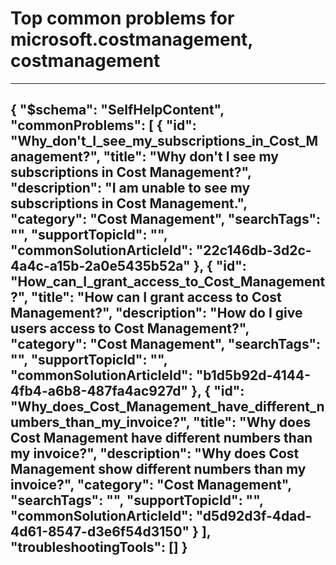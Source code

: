 <properties
	pageTitle="Top common problems for microsoft.costmanagement, costmanagement"
	description="Top common problems for microsoft.costmanagement, costmanagement"        
	service="microsoft.costmanagement"
	resource="costmanagement"
	resourceTags=""
	authors="gansmore"
	ms.author="gamore"
	displayOrder=""
	articleId="d469a5f2-b578-4f43-a022-01379ff7d78a"
	selfHelpType="diagnoseandsolve"
	productPesIds="15659"
	cloudEnvironments="public"
/>
# Top common problems for microsoft.costmanagement, costmanagement
---
{
    "$schema": "SelfHelpContent",
    "commonProblems": [
        {
            "id": "Why_don't_I_see_my_subscriptions_in_Cost_Management?",
            "title": "Why don't I see my subscriptions in Cost Management?",
            "description": "I am unable to see my subscriptions in Cost Management.",
            "category": "Cost Management",
            "searchTags": "",
            "supportTopicId": "",
            "commonSolutionArticleId": "22c146db-3d2c-4a4c-a15b-2a0e5435b52a"
        },
        {
            "id": "How_can_I_grant_access_to_Cost_Management?",
            "title": "How can I grant access to Cost Management?",
            "description": "How do I give users access to Cost Management?",
            "category": "Cost Management",
            "searchTags": "",
            "supportTopicId": "",
            "commonSolutionArticleId": "b1d5b92d-4144-4fb4-a6b8-487fa4ac927d"
        },
        {
            "id": "Why_does_Cost_Management_have_different_numbers_than_my_invoice?",
            "title": "Why does Cost Management have different numbers than my invoice?",
            "description": "Why does Cost Management show different numbers than my invoice?",
            "category": "Cost Management",
            "searchTags": "",
            "supportTopicId": "",
            "commonSolutionArticleId": "d5d92d3f-4dad-4d61-8547-d3e6f54d3150"
        }
    ],
    "troubleshootingTools": []
}
---
